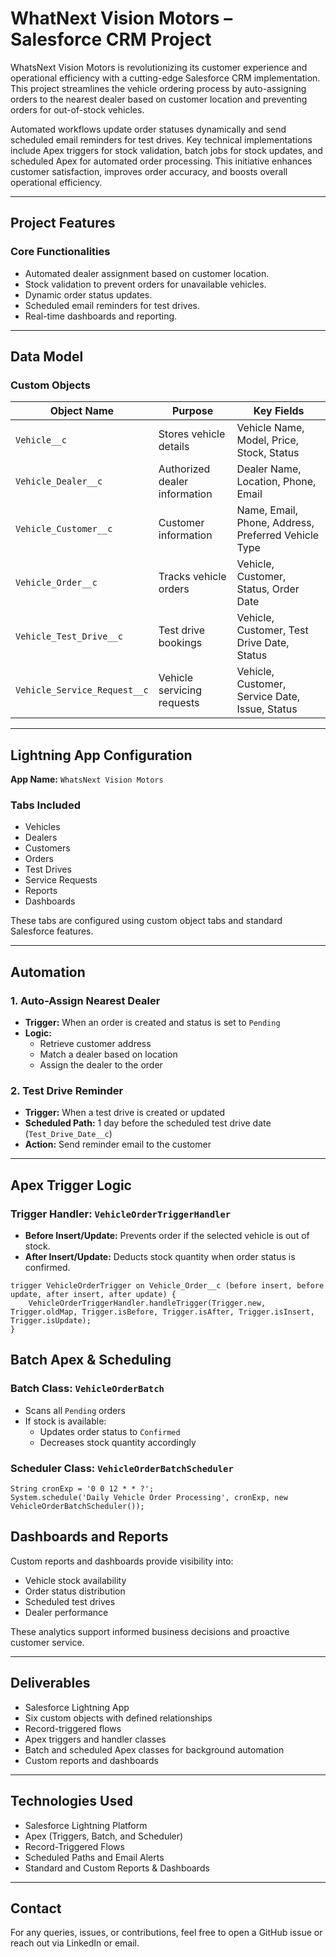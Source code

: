 # WhatNext Vision Motors – Salesforce CRM Project

WhatsNext Vision Motors is revolutionizing its customer experience and operational efficiency with a cutting-edge Salesforce CRM implementation. This project streamlines the vehicle ordering process by auto-assigning orders to the nearest dealer based on customer location and preventing orders for out-of-stock vehicles.

Automated workflows update order statuses dynamically and send scheduled email reminders for test drives. Key technical implementations include Apex triggers for stock validation, batch jobs for stock updates, and scheduled Apex for automated order processing. This initiative enhances customer satisfaction, improves order accuracy, and boosts overall operational efficiency.

---

## Project Features

### Core Functionalities

- Automated dealer assignment based on customer location.
- Stock validation to prevent orders for unavailable vehicles.
- Dynamic order status updates.
- Scheduled email reminders for test drives.
- Real-time dashboards and reporting.

---

## Data Model

### Custom Objects

| Object Name                    | Purpose                        | Key Fields                                           |
|-------------------------------|--------------------------------|------------------------------------------------------|
| `Vehicle__c`                  | Stores vehicle details         | Vehicle Name, Model, Price, Stock, Status            |
| `Vehicle_Dealer__c`           | Authorized dealer information  | Dealer Name, Location, Phone, Email                  |
| `Vehicle_Customer__c`         | Customer information           | Name, Email, Phone, Address, Preferred Vehicle Type  |
| `Vehicle_Order__c`            | Tracks vehicle orders          | Vehicle, Customer, Status, Order Date                |
| `Vehicle_Test_Drive__c`       | Test drive bookings            | Vehicle, Customer, Test Drive Date, Status           |
| `Vehicle_Service_Request__c`  | Vehicle servicing requests     | Vehicle, Customer, Service Date, Issue, Status       |

---

## Lightning App Configuration

**App Name:** `WhatsNext Vision Motors`

### Tabs Included

- Vehicles  
- Dealers  
- Customers  
- Orders  
- Test Drives  
- Service Requests  
- Reports  
- Dashboards

These tabs are configured using custom object tabs and standard Salesforce features.

---

## Automation

### 1. Auto-Assign Nearest Dealer

- **Trigger:** When an order is created and status is set to `Pending`
- **Logic:**  
  - Retrieve customer address  
  - Match a dealer based on location  
  - Assign the dealer to the order

### 2. Test Drive Reminder

- **Trigger:** When a test drive is created or updated  
- **Scheduled Path:** 1 day before the scheduled test drive date (`Test_Drive_Date__c`)  
- **Action:** Send reminder email to the customer

---

## Apex Trigger Logic

### Trigger Handler: `VehicleOrderTriggerHandler`

- **Before Insert/Update:** Prevents order if the selected vehicle is out of stock.
- **After Insert/Update:** Deducts stock quantity when order status is confirmed.

```apex
trigger VehicleOrderTrigger on Vehicle_Order__c (before insert, before update, after insert, after update) {
    VehicleOrderTriggerHandler.handleTrigger(Trigger.new, Trigger.oldMap, Trigger.isBefore, Trigger.isAfter, Trigger.isInsert, Trigger.isUpdate);
}
```

## Batch Apex & Scheduling

### Batch Class: `VehicleOrderBatch`

- Scans all `Pending` orders
- If stock is available:
  - Updates order status to `Confirmed`
  - Decreases stock quantity accordingly

### Scheduler Class: `VehicleOrderBatchScheduler`

```apex
String cronExp = '0 0 12 * * ?';
System.schedule('Daily Vehicle Order Processing', cronExp, new VehicleOrderBatchScheduler());
```
## Dashboards and Reports

Custom reports and dashboards provide visibility into:

- Vehicle stock availability  
- Order status distribution  
- Scheduled test drives  
- Dealer performance  

These analytics support informed business decisions and proactive customer service.

---

## Deliverables

- Salesforce Lightning App  
- Six custom objects with defined relationships  
- Record-triggered flows  
- Apex triggers and handler classes  
- Batch and scheduled Apex classes for background automation  
- Custom reports and dashboards  

---

## Technologies Used

- Salesforce Lightning Platform  
- Apex (Triggers, Batch, and Scheduler)  
- Record-Triggered Flows  
- Scheduled Paths and Email Alerts  
- Standard and Custom Reports & Dashboards  

---

## Contact

For any queries, issues, or contributions, feel free to open a GitHub issue or reach out via LinkedIn or email.
